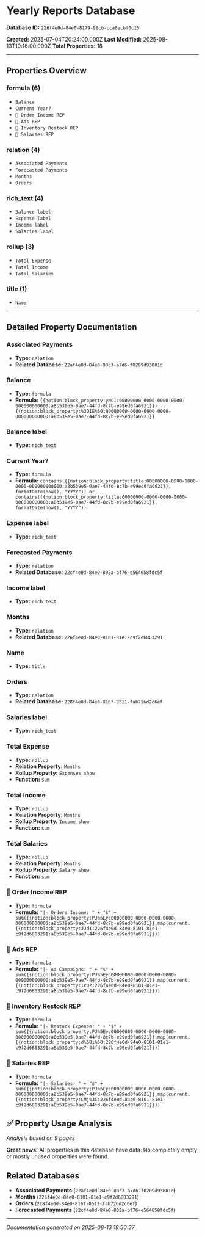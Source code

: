 # Yearly Reports Database

**Database ID:** `226f4e0d-84e0-8179-98cb-cca8ecbf0c15`

**Created:** 2025-07-04T20:24:00.000Z
**Last Modified:** 2025-08-13T19:16:00.000Z
**Total Properties:** 18

---

## Properties Overview

### formula (6)
- `Balance`
- `Current Year?`
- `🔺 Order Income REP`
- `🔻 Ads REP`
- `🔻 Inventory Restock REP`
- `🔻 Salaries REP`

### relation (4)
- `Associated Payments`
- `Forecasted Payments`
- `Months`
- `Orders`

### rich_text (4)
- `Balance label`
- `Expense label`
- `Income label`
- `Salaries label`

### rollup (3)
- `Total Expense`
- `Total Income`
- `Total Salaries`

### title (1)
- `Name`

---

## Detailed Property Documentation

### Associated Payments
- **Type:** `relation`
- **Related Database:** `22af4e0d-84e0-80c3-a7d6-f0209d93081d`

### Balance
- **Type:** `formula`
- **Formula:** `{{notion:block_property:yNCI:00000000-0000-0000-0000-000000000000:a8b539e5-0ae7-44fd-8c7b-e99ed0fa6921}}-{{notion:block_property:%3DIE%60:00000000-0000-0000-0000-000000000000:a8b539e5-0ae7-44fd-8c7b-e99ed0fa6921}}`

### Balance label
- **Type:** `rich_text`

### Current Year?
- **Type:** `formula`
- **Formula:** `contains({{notion:block_property:title:00000000-0000-0000-0000-000000000000:a8b539e5-0ae7-44fd-8c7b-e99ed0fa6921}}, formatDate(now(), "YYYY")) or contains({{notion:block_property:title:00000000-0000-0000-0000-000000000000:a8b539e5-0ae7-44fd-8c7b-e99ed0fa6921}}, formatDate(now(), "YYYY"))`

### Expense label
- **Type:** `rich_text`

### Forecasted Payments
- **Type:** `relation`
- **Related Database:** `22cf4e0d-84e0-802a-bf76-e564658fdc5f`

### Income label
- **Type:** `rich_text`

### Months
- **Type:** `relation`
- **Related Database:** `226f4e0d-84e0-8101-81e1-c9f2d6803291`

### Name
- **Type:** `title`

### Orders
- **Type:** `relation`
- **Related Database:** `228f4e0d-84e0-816f-8511-fab726d2c6ef`

### Salaries label
- **Type:** `rich_text`

### Total Expense
- **Type:** `rollup`
- **Relation Property:** `Months`
- **Rollup Property:** `Expenses show`
- **Function:** `sum`

### Total Income
- **Type:** `rollup`
- **Relation Property:** `Months`
- **Rollup Property:** `Income show`
- **Function:** `sum`

### Total Salaries
- **Type:** `rollup`
- **Relation Property:** `Months`
- **Rollup Property:** `Salary show`
- **Function:** `sum`

### 🔺 Order Income REP
- **Type:** `formula`
- **Formula:** `"|- Orders Income: " + "$" + sum({{notion:block_property:PJ%5Ey:00000000-0000-0000-0000-000000000000:a8b539e5-0ae7-44fd-8c7b-e99ed0fa6921}}.map(current.{{notion:block_property:JJdI:226f4e0d-84e0-8101-81e1-c9f2d6803291:a8b539e5-0ae7-44fd-8c7b-e99ed0fa6921}}))`

### 🔻 Ads REP
- **Type:** `formula`
- **Formula:** `"|- Ad Campaigns: " + "$" + sum({{notion:block_property:PJ%5Ey:00000000-0000-0000-0000-000000000000:a8b539e5-0ae7-44fd-8c7b-e99ed0fa6921}}.map(current.{{notion:block_property:IcQz:226f4e0d-84e0-8101-81e1-c9f2d6803291:a8b539e5-0ae7-44fd-8c7b-e99ed0fa6921}}))`

### 🔻 Inventory Restock REP
- **Type:** `formula`
- **Formula:** `"|- Restock Expense: " + "$" + sum({{notion:block_property:PJ%5Ey:00000000-0000-0000-0000-000000000000:a8b539e5-0ae7-44fd-8c7b-e99ed0fa6921}}.map(current.{{notion:block_property:d%5Bi%60:226f4e0d-84e0-8101-81e1-c9f2d6803291:a8b539e5-0ae7-44fd-8c7b-e99ed0fa6921}}))`

### 🔻 Salaries REP
- **Type:** `formula`
- **Formula:** `"|- Salaries: " + "$" + sum({{notion:block_property:PJ%5Ey:00000000-0000-0000-0000-000000000000:a8b539e5-0ae7-44fd-8c7b-e99ed0fa6921}}.map(current.{{notion:block_property:LMj%3C:226f4e0d-84e0-8101-81e1-c9f2d6803291:a8b539e5-0ae7-44fd-8c7b-e99ed0fa6921}}))`

## ✅ Property Usage Analysis

*Analysis based on 9 pages*

**Great news!** All properties in this database have data. No completely empty or mostly unused properties were found.

## Related Databases

- **Associated Payments** (`22af4e0d-84e0-80c3-a7d6-f0209d93081d`)
- **Months** (`226f4e0d-84e0-8101-81e1-c9f2d6803291`)
- **Orders** (`228f4e0d-84e0-816f-8511-fab726d2c6ef`)
- **Forecasted Payments** (`22cf4e0d-84e0-802a-bf76-e564658fdc5f`)

---

*Documentation generated on 2025-08-13 19:50:37*

